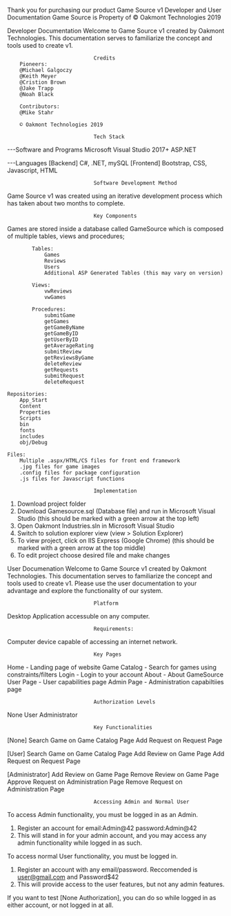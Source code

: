 ﻿Thank you for purchasing our product
Game Source v1
Developer and User Documentation
Game Source is Property of © Oakmont Technologies 2019

Developer Documentation
Welcome to Game Source v1 created by Oakmont Technologies. This documentation serves to familiarize the concept and tools used to create v1.

								Credits
		Pioneers:
		@Michael Galgoczy
		@Keith Meyer
		@Cristion Brown
		@Jake Trapp
		@Noah Black
		
		Contributors:
		@Mike Stahr
		
		© Oakmont Technologies 2019 

								Tech Stack
---Software and Programs
Microsoft Visual Studio 2017+
ASP.NET

---Languages
[Backend] C#, .NET, mySQL
[Frontend] Bootstrap, CSS, Javascript, HTML

								Software Development Method
Game Source v1 was created using an iterative development process which has taken about two months to complete.

								Key Components
Games are stored inside a database called GameSource which is composed of multiple tables, views and procedures;
 
			Tables:
				Games
				Reviews
				Users
				Additional ASP Generated Tables (this may vary on version)
				
			Views:
				vwReviews
				vwGames
				
			Procedures:
				submitGame
				getGames
				getGameByName
				getGameByID
				getUserByID
				getAverageRating
				submitReview
				getReviewsByGame
				deleteReview
				getRequests
				submitRequest
				deleteRequest

	Repositories:
		App_Start
		Content
		Properties
		Scripts
		bin
		fonts
		includes
		obj/Debug
		
	Files:
		Multiple .aspx/HTML/CS files for front end framework
		.jpg files for game images
		.config files for package configuration
		.js files for Javascript functions
	
								Implementation
1. Download project folder
2. Download Gamesource.sql (Database file) and run in Microsoft Visual Studio
	(this should be marked with a green arrow at the top left)
3. Open Oakmont Industries.sln in Microsoft Visual Studio
4. Switch to solution explorer view (view > Solution Explorer)
5. To view project, click on IIS Express (Google Chrome)
	(this should be marked with a green arrow at the top middle)
6. To edit project choose desired file and make changes


User Documenation
Welcome to Game Source v1 created by Oakmont Technologies. This documentation serves to familiarize the concept and tools used to create v1. Please use the user documentation to your advantage and explore the functionality of our system.

								Platform
Desktop Application accessuble on any computer. 

								Requirements:
Computer device capable of accessing an internet network.

								Key Pages
Home - Landing page of website
Game Catalog - Search for games using constraints/filters
Login - Login to your account
About - About GameSource
User Page - User capabilities page
Admin Page - Administration capabiltiies page
							
								Authorization Levels
None
User
Administrator
								
								Key Functionalities
[None]
Search Game on Game Catalog Page
Add Request on Request Page

[User]
Search Game on Game Catalog Page
Add Review on Game Page
Add Request on Request Page

[Administrator]
Add Review on Game Page
Remove Review on Game Page
Approve Request on Administration Page
Remove Request on Administration Page

								Accessing Admin and Normal User

To access Admin functionality, you must be logged in as an Admin.
1. Register an account for email:Admin@42 password:Admin@42	
2. This will stand in for your admin account, and you may access any admin functionality while logged in as such.

To access normal User functionality, you must be logged in.
1. Register an account with any email/password. Reccomended is user@gmail.com and Password$42
2. This will provide access to the user features, but not any admin features.

If you want to test [None Authorization], you can do so while logged in as either account, or not logged in at all.
